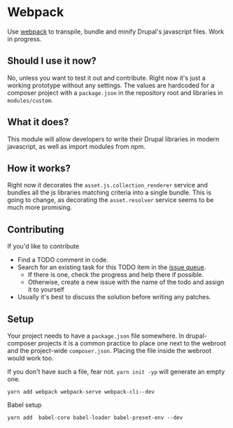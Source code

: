 # Webpack

Use [webpack](https://webpack.js.org/) to transpile, bundle and minify Drupal's javascript files. Work in progress.

## Should I use it now?

No, unless you want to test it out and contribute. Right now it's just a working prototype without any settings. The values are hardcoded for a composer project with a `package.json` in the repository root and libraries in `modules/custom`.

## What it does?

This module will allow developers to write their Drupal libraries in modern javascript, as well as import modules from npm.

## How it works?

Right now it decorates the `asset.js.collection_renderer` service and bundles all the js libraries matching criteria into a single bundle. This is going to change, as decorating the `asset.resolver` service seems to be much more promising.

## Contributing

If you'd like to contribute

- Find a TODO comment in code.
- Search for an existing task for this TODO item in the [issue queue](https://www.drupal.org/project/issues/webpack?status=All&categories=All).
  - If there is one, check the progress and help there if possible.
  - Otherwise, create a new issue with the name of the todo and assign it to yourself
- Usually it's best to discuss the solution before writing any patches.

## Setup

Your project needs to have a `package.json` file somewhere. In drupal-composer projects it is a common practice to place one next to the webroot and the project-wide `composer.json`. Placing the file inside the webroot would work too.

If you don't have such a file, fear not. `yarn init -yp` will generate an empty one.

`yarn add webpack webpack-serve webpack-cli--dev` 

Babel setup

`yarn add  babel-core babel-loader babel-preset-env --dev`
